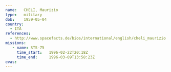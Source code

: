 ```yaml
---
name:	CHELI, Maurizio
type:	military
dob:	1959-05-04
country:
  - ITA
references:
  - http://www.spacefacts.de/bios/international/english/cheli_maurizio.htm
missions:
   - name: STS-75
     time_start:   1996-02-22T20:18Z
     time_end:     1996-03-09T13:58:23Z
evas:
---
```


